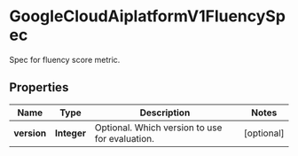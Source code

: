 

# GoogleCloudAiplatformV1FluencySpec

Spec for fluency score metric.

## Properties

| Name | Type | Description | Notes |
|------------ | ------------- | ------------- | -------------|
|**version** | **Integer** | Optional. Which version to use for evaluation. |  [optional] |



